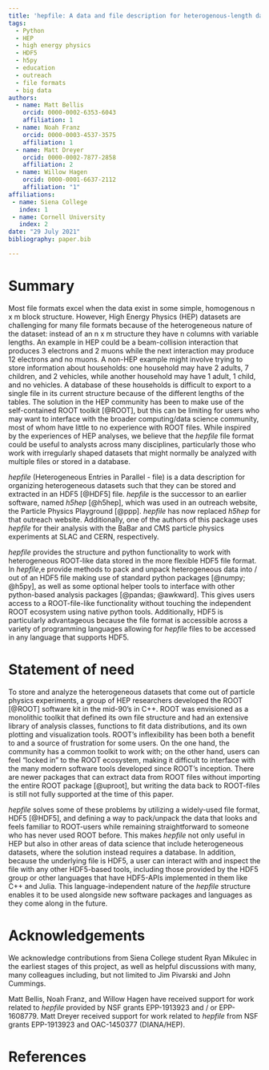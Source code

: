 ```yaml
---
title: 'hepfile: A data and file description for heterogenous-length data, implemented in python and HDF5'
tags:
  - Python
  - HEP
  - high energy physics
  - HDF5
  - h5py
  - education
  - outreach
  - file formats
  - big data
authors:
  - name: Matt Bellis
    orcid: 0000-0002-6353-6043
    affiliation: 1
  - name: Noah Franz
    orcid: 0000-0003-4537-3575
    affiliation: 1
  - name: Matt Dreyer
    orcid: 0000-0002-7877-2858
    affiliation: 2
  - name: Willow Hagen
    orcid: 0000-0001-6637-2112
    affiliation: "1"
affiliations:
 - name: Siena College
   index: 1
 - name: Cornell University
   index: 2
date: "29 July 2021"
bibliography: paper.bib

---
```


# Summary
Most file formats excel when the data exist in some simple, homogenous n x m block structure. However, High Energy Physics (HEP) datasets are challenging for many file formats because of the heterogeneous nature of the dataset: instead of an n x m structure they have n columns with variable lengths. An example in HEP could be a beam-collision interaction that produces 3 electrons and 2 muons while the next interaction may produce 12 electrons and no muons. A non-HEP example might involve trying to store information about households: one household may have 2 adults, 7 children, and 2 vehicles, while another household may have 1 adult, 1 child, and no vehicles. A database of these households is difficult to export to a single file in its current structure because of the different lengths of the tables. The solution in the HEP community has been to make use of the self-contained ROOT toolkit [@ROOT], but this can be limiting for users who may
want to interface with the broader computing/data science community, most of whom have little to no experience with ROOT files. While inspired
by the experiences of HEP analyses, we believe that the *hepfile* file format could be useful to analysts
across many disciplines, particularly those who work with irregularly shaped datasets that might normally
be analyzed with multiple files or stored in a database.


*hepfile* (Heterogeneous Entries in Parallel - file) is a data description for organizing heterogeneous datasets such that they can be stored and extracted in an HDF5 [@HDF5] file. *hepfile* is the successor to an earlier software, named *h5hep* [@h5hep], which was used in an outreach website, the Particle Physics Playground [@ppp]. *hepfile* has now replaced *h5hep* for that outreach website. Additionally, one of the authors of this package uses *hepfile* for their analysis with the BaBar and CMS particle physics experiments at SLAC and CERN, respectively.

*hepfile* provides the structure and python functionality to work with heterogeneous ROOT-like data stored in the more flexible HDF5 file format. In *hepfile*,e provide methods to pack and unpack heterogeneous data into / out of an HDF5 file making use of standard python packages [@numpy; @h5py], as well as some optional helper tools to interface with other python-based analysis packages [@pandas; @awkward]. This gives users access to a ROOT-file-like functionality without touching the independent ROOT ecosystem using native python tools. Additionally, HDF5 is particularly advantageous because the file format is accessible across a variety of programming languages allowing for *hepfile* files to be accessed in any language that supports HDF5.

# Statement of need
To store and analyze the heterogeneous datasets that come out of particle physics experiments, a group of HEP researchers developed the ROOT [@ROOT] software kit in the mid-90’s in C++. ROOT was envisioned as a monolithic toolkit that defined its own file structure and had an extensive library of analysis classes, functions to fit data distributions, and its own plotting and visualization tools. ROOT’s inflexibility has been both a benefit to and a source of frustration for some users. On the one hand, the community has a common toolkit to work with; on the other hand, users can feel “locked in” to the ROOT ecosystem, making it difficult to interface with the many modern software tools developed since ROOT’s inception. There are newer packages that can extract data from ROOT files without importing the entire ROOT package [@uproot], but writing the data back to ROOT-files is still not fully supported at the time of this paper.

*hepfile* solves some of these problems by utilizing a widely-used file format, HDF5 [@HDF5], and defining a way to pack/unpack the data that looks and feels familiar to ROOT-users while remaining straightforward to someone who has never used ROOT before. This makes *hepfile* not only useful in HEP but also in other areas of data science that include heterogeneous datasets, where the solution instead requires a database.
In addition, because the underlying file is HDF5, a user can interact with and inspect the file with any other HDF5-based tools, including those provided by the HDF5 group or other languages that have HDF5-APIs implemented in them like C++ and Julia. This language-independent nature of the *hepfile* structure enables it to be used alongside new software packages and languages as they come along in the future.

# Acknowledgements
We acknowledge contributions from Siena College student Ryan Mikulec in the earliest stages of this project, as well as helpful discussions with many, many colleagues including, but not limited to Jim Pivarski and John Cummings.

Matt Bellis, Noah Franz, and Willow Hagen have received support for work related to *hepfile* provided by NSF grants EPP-1913923 and / or EPP-1608779. Matt Dreyer received support for work related to *hepfile* from NSF grants EPP-1913923 and OAC-1450377 (DIANA/HEP).

# References
